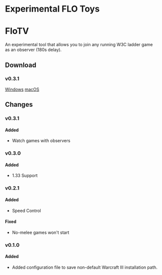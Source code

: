 # Experimental FLO Toys

# FloTV

An experimental tool that allows you to join any running W3C ladder game as an observer (180s delay).

## Download

### v0.3.1

[Windows](https://github.com/w3champions/flo-lab/releases/download/flo-tv-0.3.1/flo-tv-0.3.1-Windows.zip)
[macOS](https://github.com/w3champions/flo-lab/releases/download/flo-tv-0.3.1/flo-tv-0.3.1-macOS.zip)


## Changes

### v0.3.1

#### Added
- Watch games with observers

### v0.3.0

#### Added
- 1.33 Support

### v0.2.1

#### Added
- Speed Control

#### Fixed
- No-melee games won't start

### v0.1.0

#### Added
- Added configuration file to save non-default Warcraft III installation path.
